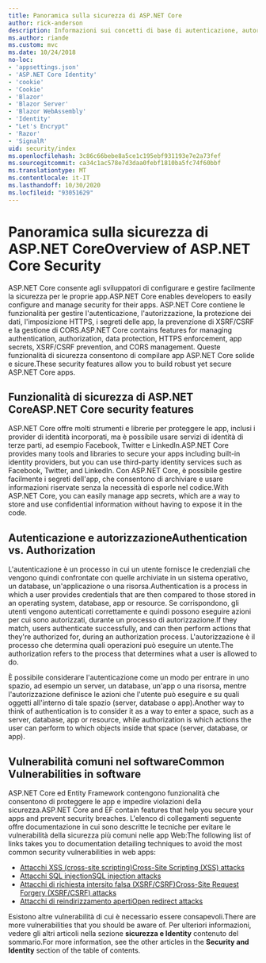 ```yaml
---
title: Panoramica sulla sicurezza di ASP.NET Core
author: rick-anderson
description: Informazioni sui concetti di base di autenticazione, autorizzazione e sicurezza in ASP.NET Core.
ms.author: riande
ms.custom: mvc
ms.date: 10/24/2018
no-loc:
- 'appsettings.json'
- 'ASP.NET Core Identity'
- 'cookie'
- 'Cookie'
- 'Blazor'
- 'Blazor Server'
- 'Blazor WebAssembly'
- 'Identity'
- "Let's Encrypt"
- 'Razor'
- 'SignalR'
uid: security/index
ms.openlocfilehash: 3c86c66bebe8a5ce1c195ebf931193e7e2a73fef
ms.sourcegitcommit: ca34c1ac578e7d3daa0febf1810ba5fc74f60bbf
ms.translationtype: MT
ms.contentlocale: it-IT
ms.lasthandoff: 10/30/2020
ms.locfileid: "93051629"
---
```

# <a name="overview-of-aspnet-core-security"></a><span data-ttu-id="f1d04-103">Panoramica sulla sicurezza di ASP.NET Core</span><span class="sxs-lookup"><span data-stu-id="f1d04-103">Overview of ASP.NET Core Security</span></span>

<span data-ttu-id="f1d04-104">ASP.NET Core consente agli sviluppatori di configurare e gestire facilmente la sicurezza per le proprie app.</span><span class="sxs-lookup"><span data-stu-id="f1d04-104">ASP.NET Core enables developers to easily configure and manage security for their apps.</span></span> <span data-ttu-id="f1d04-105">ASP.NET Core contiene le funzionalità per gestire l'autenticazione, l'autorizzazione, la protezione dei dati, l'imposizione HTTPS, i segreti delle app, la prevenzione di XSRF/CSRF e la gestione di CORS.</span><span class="sxs-lookup"><span data-stu-id="f1d04-105">ASP.NET Core contains features for managing authentication, authorization, data protection, HTTPS enforcement, app secrets, XSRF/CSRF prevention, and CORS management.</span></span> <span data-ttu-id="f1d04-106">Queste funzionalità di sicurezza consentono di compilare app ASP.NET Core solide e sicure.</span><span class="sxs-lookup"><span data-stu-id="f1d04-106">These security features allow you to build robust yet secure ASP.NET Core apps.</span></span>

## <a name="aspnet-core-security-features"></a><span data-ttu-id="f1d04-107">Funzionalità di sicurezza di ASP.NET Core</span><span class="sxs-lookup"><span data-stu-id="f1d04-107">ASP.NET Core security features</span></span>

<span data-ttu-id="f1d04-108">ASP.NET Core offre molti strumenti e librerie per proteggere le app, inclusi i provider di identità incorporati, ma è possibile usare servizi di identità di terze parti, ad esempio Facebook, Twitter e LinkedIn.</span><span class="sxs-lookup"><span data-stu-id="f1d04-108">ASP.NET Core provides many tools and libraries to secure your apps including built-in identity providers, but you can use third-party identity services such as Facebook, Twitter, and LinkedIn.</span></span> <span data-ttu-id="f1d04-109">Con ASP.NET Core, è possibile gestire facilmente i segreti dell'app, che consentono di archiviare e usare informazioni riservate senza la necessità di esporle nel codice.</span><span class="sxs-lookup"><span data-stu-id="f1d04-109">With ASP.NET Core, you can easily manage app secrets, which are a way to store and use confidential information without having to expose it in the code.</span></span>

## <a name="authentication-vs-authorization"></a><span data-ttu-id="f1d04-110">Autenticazione e autorizzazione</span><span class="sxs-lookup"><span data-stu-id="f1d04-110">Authentication vs. Authorization</span></span>

<span data-ttu-id="f1d04-111">L'autenticazione è un processo in cui un utente fornisce le credenziali che vengono quindi confrontate con quelle archiviate in un sistema operativo, un database, un'applicazione o una risorsa.</span><span class="sxs-lookup"><span data-stu-id="f1d04-111">Authentication is a process in which a user provides credentials that are then compared to those stored in an operating system, database, app or resource.</span></span> <span data-ttu-id="f1d04-112">Se corrispondono, gli utenti vengono autenticati correttamente e quindi possono eseguire azioni per cui sono autorizzati, durante un processo di autorizzazione.</span><span class="sxs-lookup"><span data-stu-id="f1d04-112">If they match, users authenticate successfully, and can then perform actions that they're authorized for, during an authorization process.</span></span> <span data-ttu-id="f1d04-113">L'autorizzazione è il processo che determina quali operazioni può eseguire un utente.</span><span class="sxs-lookup"><span data-stu-id="f1d04-113">The authorization refers to the process that determines what a user is allowed to do.</span></span>

<span data-ttu-id="f1d04-114">È possibile considerare l'autenticazione come un modo per entrare in uno spazio, ad esempio un server, un database, un'app o una risorsa, mentre l'autorizzazione definisce le azioni che l'utente può eseguire e su quali oggetti all'interno di tale spazio (server, database o app).</span><span class="sxs-lookup"><span data-stu-id="f1d04-114">Another way to think of authentication is to consider it as a way to enter a space, such as a server, database, app or resource, while authorization is which actions the user can perform to which objects inside that space (server, database, or app).</span></span>

## <a name="common-vulnerabilities-in-software"></a><span data-ttu-id="f1d04-115">Vulnerabilità comuni nel software</span><span class="sxs-lookup"><span data-stu-id="f1d04-115">Common Vulnerabilities in software</span></span>

<span data-ttu-id="f1d04-116">ASP.NET Core ed Entity Framework contengono funzionalità che consentono di proteggere le app e impedire violazioni della sicurezza.</span><span class="sxs-lookup"><span data-stu-id="f1d04-116">ASP.NET Core and EF contain features that help you secure your apps and prevent security breaches.</span></span> <span data-ttu-id="f1d04-117">L'elenco di collegamenti seguente offre documentazione in cui sono descritte le tecniche per evitare le vulnerabilità della sicurezza più comuni nelle app Web:</span><span class="sxs-lookup"><span data-stu-id="f1d04-117">The following list of links takes you to documentation detailing techniques to avoid the most common security vulnerabilities in web apps:</span></span>

* [<span data-ttu-id="f1d04-118">Attacchi XSS (cross-site scripting)</span><span class="sxs-lookup"><span data-stu-id="f1d04-118">Cross-Site Scripting (XSS) attacks</span></span>](xref:security/cross-site-scripting)
* [<span data-ttu-id="f1d04-119">Attacchi SQL injection</span><span class="sxs-lookup"><span data-stu-id="f1d04-119">SQL injection attacks</span></span>](/ef/core/querying/raw-sql)
* [<span data-ttu-id="f1d04-120">Attacchi di richiesta intersito falsa (XSRF/CSRF)</span><span class="sxs-lookup"><span data-stu-id="f1d04-120">Cross-Site Request Forgery (XSRF/CSRF) attacks</span></span>](xref:security/anti-request-forgery)
* [<span data-ttu-id="f1d04-121">Attacchi di reindirizzamento aperti</span><span class="sxs-lookup"><span data-stu-id="f1d04-121">Open redirect attacks</span></span>](xref:security/preventing-open-redirects)

<span data-ttu-id="f1d04-122">Esistono altre vulnerabilità di cui è necessario essere consapevoli.</span><span class="sxs-lookup"><span data-stu-id="f1d04-122">There are more vulnerabilities that you should be aware of.</span></span> <span data-ttu-id="f1d04-123">Per ulteriori informazioni, vedere gli altri articoli nella sezione **sicurezza e Identity** contenuto del sommario.</span><span class="sxs-lookup"><span data-stu-id="f1d04-123">For more information, see the other articles in the **Security and Identity** section of the table of contents.</span></span>
